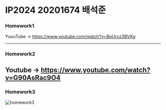 # IP2024 20201674 배석준
### Homework1
YuouTube -> https://www.youtube.com/watch?v=BpUrxz3BVKg


--------------------------------------------
### Homework2
Youtube -> https://www.youtube.com/watch?v=G90AsRac9O4
--------------------------------------------
### Homework3
![homework3](https://github.com/user-attachments/assets/2469eb55-a705-45b8-b57f-2e624200f16c)
